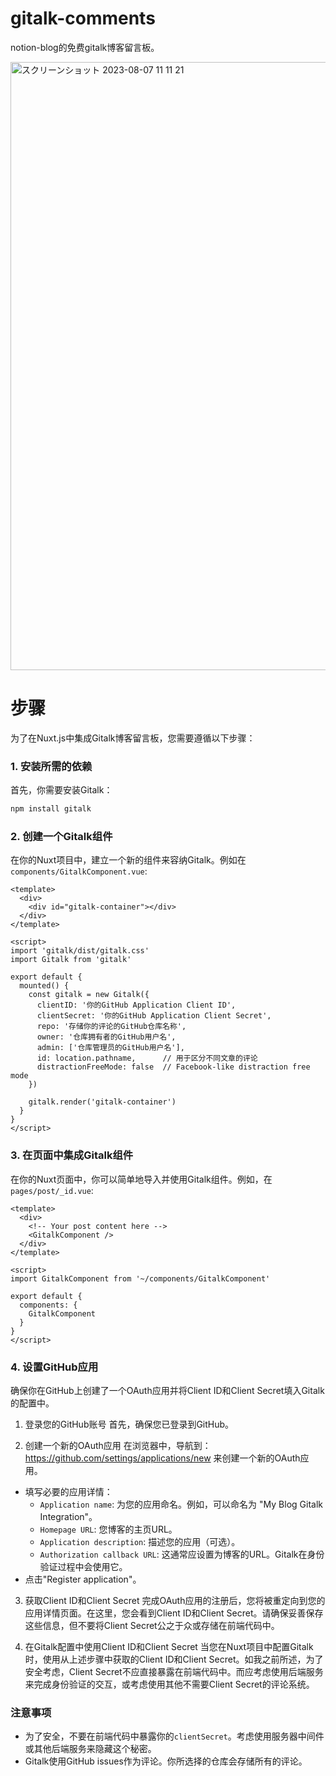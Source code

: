 # gitalk-comments
notion-blog的免费gitalk博客留言板。

<img width="973" alt="スクリーンショット 2023-08-07 11 11 21" src="https://github.com/mooncat126/gitalk-comments/assets/112956463/943d8a74-5959-4fbf-944f-84047a6f6264">

# 步骤
为了在Nuxt.js中集成Gitalk博客留言板，您需要遵循以下步骤：

### 1. 安装所需的依赖

首先，你需要安装Gitalk：

```bash
npm install gitalk
```

### 2. 创建一个Gitalk组件

在你的Nuxt项目中，建立一个新的组件来容纳Gitalk。例如在 `components/GitalkComponent.vue`:

```vue
<template>
  <div>
    <div id="gitalk-container"></div>
  </div>
</template>

<script>
import 'gitalk/dist/gitalk.css'
import Gitalk from 'gitalk'

export default {
  mounted() {
    const gitalk = new Gitalk({
      clientID: '你的GitHub Application Client ID',
      clientSecret: '你的GitHub Application Client Secret',
      repo: '存储你的评论的GitHub仓库名称',
      owner: '仓库拥有者的GitHub用户名',
      admin: ['仓库管理员的GitHub用户名'],
      id: location.pathname,      // 用于区分不同文章的评论
      distractionFreeMode: false  // Facebook-like distraction free mode
    })
    
    gitalk.render('gitalk-container')
  }
}
</script>
```

### 3. 在页面中集成Gitalk组件

在你的Nuxt页面中，你可以简单地导入并使用Gitalk组件。例如，在 `pages/post/_id.vue`:

```vue
<template>
  <div>
    <!-- Your post content here -->
    <GitalkComponent />
  </div>
</template>

<script>
import GitalkComponent from '~/components/GitalkComponent'

export default {
  components: {
    GitalkComponent
  }
}
</script>
```

### 4. 设置GitHub应用

确保你在GitHub上创建了一个OAuth应用并将Client ID和Client Secret填入Gitalk的配置中。

1. 登录您的GitHub账号
首先，确保您已登录到GitHub。

2. 创建一个新的OAuth应用
在浏览器中，导航到：https://github.com/settings/applications/new 来创建一个新的OAuth应用。

  - 填写必要的应用详情：
    - `Application name`: 为您的应用命名。例如，可以命名为 "My Blog Gitalk Integration"。
    - `Homepage URL`: 您博客的主页URL。
    - `Application description`: 描述您的应用（可选）。
    - `Authorization callback URL`: 这通常应设置为博客的URL。Gitalk在身份验证过程中会使用它。
  - 点击"Register application"。


3. 获取Client ID和Client Secret
完成OAuth应用的注册后，您将被重定向到您的应用详情页面。在这里，您会看到Client ID和Client Secret。请确保妥善保存这些信息，但不要将Client Secret公之于众或存储在前端代码中。

4. 在Gitalk配置中使用Client ID和Client Secret
当您在Nuxt项目中配置Gitalk时，使用从上述步骤中获取的Client ID和Client Secret。如我之前所述，为了安全考虑，Client Secret不应直接暴露在前端代码中。而应考虑使用后端服务来完成身份验证的交互，或考虑使用其他不需要Client Secret的评论系统。

### 注意事项

- 为了安全，不要在前端代码中暴露你的`clientSecret`。考虑使用服务器中间件或其他后端服务来隐藏这个秘密。
- Gitalk使用GitHub issues作为评论。你所选择的仓库会存储所有的评论。
